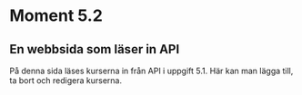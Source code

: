# Moment 5.2 

## En webbsida som läser in API

På denna sida läses kurserna in från API i uppgift 5.1.
Här kan man lägga till, ta bort och redigera kurserna.

